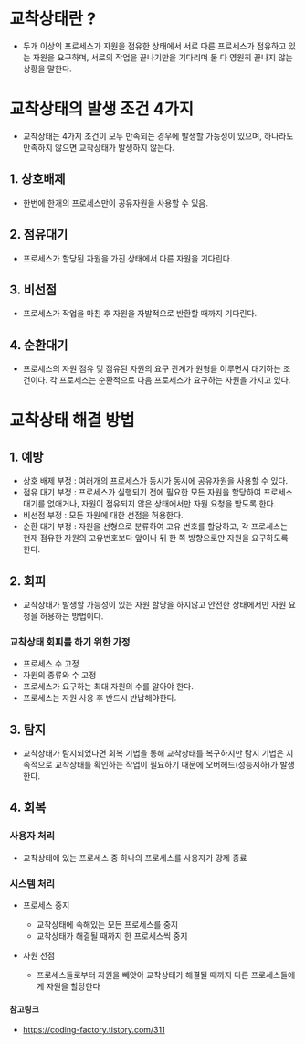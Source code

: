 # 교착상태란 ?
- 두개 이상의 프로세스가 자원을 점유한 상태에서 서로 다른 프로세스가 점유하고 있는 자원을 요구하며, 서로의 작업을 끝나기만을 기다리며  둘 다 영원히 끝나지 않는 상황을 말한다.

# 교착상태의 발생 조건 4가지
- 교착상태는 4가지 조건이 모두 만족되는 경우에 발생할 가능성이 있으며, 하나라도 만족하지 않으면 교착상태가 발생하지 않는다.

## 1. 상호배제
- 한번에 한개의 프로세스만이 공유자원을 사용할 수 있음.

## 2. 점유대기
- 프로세스가 할당된 자원을 가진 상태에서 다른 자원을 기다린다.

## 3. 비선점
- 프로세스가 작업을 마친 후 자원을 자발적으로 반환할 때까지 기다린다.

## 4. 순환대기
- 프로세스의 자원 점유 및 점유된 자원의 요구 관계가 원형을 이루면서 대기하는 조건이다. 각 프로세스는 순환적으로 다음 프로세스가 요구하는 자원을 가지고 있다.

# 교착상태 해결 방법

## 1. 예방
- 상호 배제 부정  :  여러개의 프로세스가 동시가 동시에 공유자원을 사용할 수 있다.
- 점유 대기 부정  :  프로세스가 실행되기 전에 필요한 모든 자원을 할당하여 프로세스 대기를 없애거나, 자원이 점유되지 않은 상태에서만 자원 요청을 받도록 한다.
- 비선점 부정  :  모든 자원에 대한 선점을 허용한다.
- 순환 대기 부정  :  자원을 선형으로 분류하여 고유 번호를 할당하고, 각 프로세스는 현재 점유한 자원의 고유번호보다 앞이나 뒤 한 쪽 방향으로만 자원을 요구하도록 한다.

## 2. 회피

- 교착상태가 발생할 가능성이 있는 자원 할당을 하지않고 안전한 상태에서만 자원 요청을 허용하는 방법이다.

### 교착상태 회피를 하기 위한 가정

- 프로세스 수 고정
- 자원의 종류와 수 고정
- 프로세스가 요구하는 최대 자원의 수를 알아야 한다.
- 프로세스는 자원 사용 후 반드시 반납해야한다.

## 3. 탐지
- 교착상태가 탐지되었다면 회복 기법을 통해 교착상태를 복구하지만 탐지 기법은 지속적으로 교착상태를 확인하는 작업이 필요하기 때문에 오버헤드(성능저하)가 발생한다.

## 4. 회복

### 사용자 처리

- 교착상태에 있는 프로세스 중 하나의 프로세스를 사용자가 강제 종료

### 시스템 처리

- 프로세스 중지
  - 교착상태에 속해있는 모든 프로세스를 중지
  - 교착상태가 해결될 때까지 한 프로세스씩 중지

- 자원 선점
  - 프로세스들로부터 자원을 빼앗아 교착상태가 해결될 때까지 다른 프로세스들에게 자원을 할당한다

#### 참고링크 
- https://coding-factory.tistory.com/311
